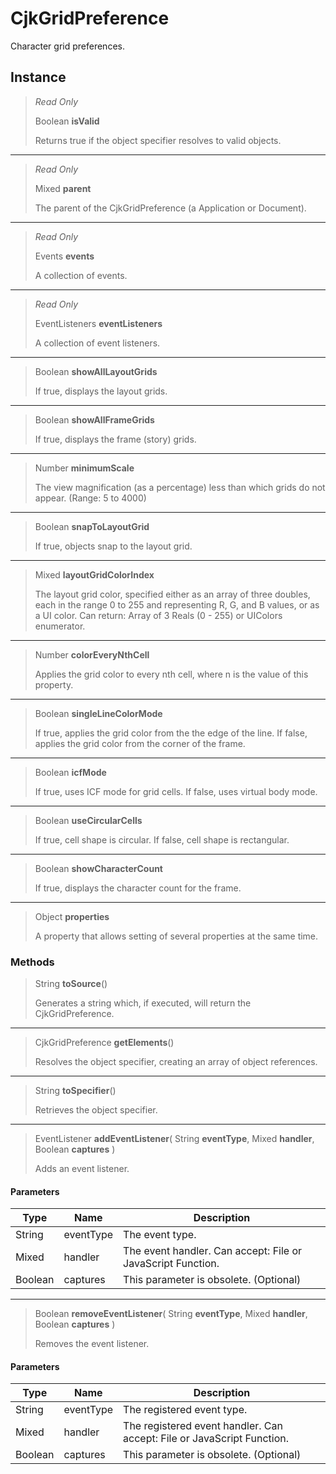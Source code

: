 # CjkGridPreference
Character grid preferences.

## Instance
> *Read Only* 
> 
> Boolean **isValid** 
>
> Returns true if the object specifier resolves to valid objects.
*** 
> *Read Only* 
> 
> Mixed **parent** 
>
> The parent of the CjkGridPreference (a Application or Document).
*** 
> *Read Only* 
> 
> Events **events** 
>
> A collection of events.
*** 
> *Read Only* 
> 
> EventListeners **eventListeners** 
>
> A collection of event listeners.
*** 
> Boolean **showAllLayoutGrids** 
>
> If true, displays the layout grids.
*** 
> Boolean **showAllFrameGrids** 
>
> If true, displays the frame (story) grids.
*** 
> Number **minimumScale** 
>
> The view magnification (as a percentage) less than which grids do not appear. (Range: 5 to 4000)
*** 
> Boolean **snapToLayoutGrid** 
>
> If true, objects snap to the layout grid.
*** 
> Mixed **layoutGridColorIndex** 
>
> The layout grid color, specified either as an array of three doubles, each in the range 0 to 255 and representing R, G, and B values, or as a UI color. Can return: Array of 3 Reals (0 - 255) or UIColors enumerator.
*** 
> Number **colorEveryNthCell** 
>
> Applies the grid color to every nth cell, where n is the value of this property.
*** 
> Boolean **singleLineColorMode** 
>
> If true, applies the grid color from the the edge of the line. If false, applies the grid color from the corner of the frame.
*** 
> Boolean **icfMode** 
>
> If true, uses ICF mode for grid cells. If false, uses virtual body mode.
*** 
> Boolean **useCircularCells** 
>
> If true, cell shape is circular. If false, cell shape is rectangular.
*** 
> Boolean **showCharacterCount** 
>
> If true, displays the character count for the frame.
*** 
> Object **properties** 
>
> A property that allows setting of several properties at the same time.

### Methods
> String **toSource**()
> 
> Generates a string which, if executed, will return the CjkGridPreference.
*** 
> CjkGridPreference **getElements**()
> 
> Resolves the object specifier, creating an array of object references.
*** 
> String **toSpecifier**()
> 
> Retrieves the object specifier.
*** 
> EventListener **addEventListener**( String **eventType**, Mixed **handler**, Boolean **captures** )
> 
> Adds an event listener.
#### Parameters
| Type | Name | Description |
|---|---|---|
| String | eventType | The event type. |
| Mixed | handler | The event handler. Can accept: File or JavaScript Function. |
| Boolean | captures | This parameter is obsolete. (Optional) |

*** 
> Boolean **removeEventListener**( String **eventType**, Mixed **handler**, Boolean **captures** )
> 
> Removes the event listener.
#### Parameters
| Type | Name | Description |
|---|---|---|
| String | eventType | The registered event type. |
| Mixed | handler | The registered event handler. Can accept: File or JavaScript Function. |
| Boolean | captures | This parameter is obsolete. (Optional) |


